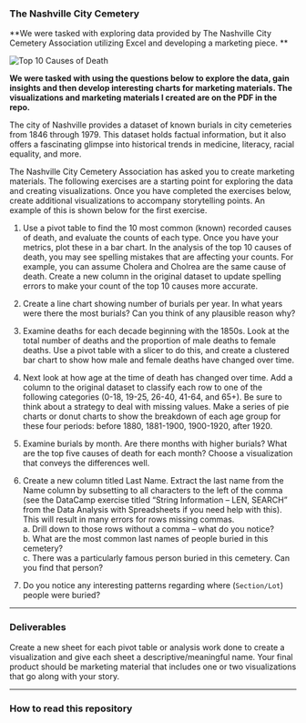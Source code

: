 ### The Nashville City Cemetery

**We were tasked with exploring data provided by The Nashville City Cemetery Association utilizing Excel and developing a marketing piece. **


![Top 10 Causes of Death](../main/images/Top10CausesRevised.png)


**We were tasked with using the questions below to explore the data, gain insights and then develop interesting charts for marketing materials.  The visualizations and marketing materials I created are on the PDF in the repo.**


The city of Nashville provides a dataset of known burials in city cemeteries from 1846 through 1979. This dataset holds factual information, but it also offers a fascinating glimpse into historical trends in medicine, literacy, racial equality, and more.

The Nashville City Cemetery Association has asked you to create marketing materials. The following exercises are a starting point for exploring the data and creating visualizations. Once you have completed the exercises below, create additional visualizations to accompany storytelling points. An example of this is shown below for the first exercise.

1. Use a pivot table to find the 10 most common (known) recorded causes of death, and evaluate the counts of each type. Once you have your metrics, plot these in a bar chart. In the analysis of the top 10 causes of death, you may see spelling mistakes that are affecting your counts. For example, you can assume Cholera and Cholrea are the same cause of death. Create a new column in the original dataset to update spelling errors to make your count of the top 10 causes more accurate. 

2. Create a line chart showing number of burials per year. In what years were there the most burials? Can you think of any plausible reason why?

3. Examine deaths for each decade beginning with the 1850s. Look at the total number of deaths and the proportion of male deaths to female deaths. Use a pivot table with a slicer to do this, and create a clustered bar chart to show how male and female deaths have changed over time.

4. Next look at how age at the time of death has changed over time. Add a column to the original dataset to classify each row to one of the following categories (0-18, 19-25, 26-40, 41-64, and 65+). Be sure to think about a strategy to deal with missing values. Make a series of pie charts or donut charts to show the breakdown of each age group for these four periods: before 1880, 1881-1900, 1900-1920, after 1920.

5. Examine burials by month. Are there months with higher burials? What are the top five causes of death for each month? Choose a visualization that conveys the differences well.

6. Create a new column titled Last Name. Extract the last name from the Name column by subsetting to all characters to the left of the comma (see the DataCamp exercise titled “String Information – LEN, SEARCH” from the Data Analysis with Spreadsheets if you need help with this). This will result in many errors for rows missing commas.   
    a. 	Drill down to those rows without a comma – what do you notice?  
    b.	What are the most common last names of people buried in this cemetery?  
    c.	There was a particularly famous person buried in this cemetery. Can you find that person?

7. Do you notice any interesting patterns regarding where (`Section/Lot`) people were buried?


-------------------------------------------
### Deliverables

Create a new sheet for each pivot table or analysis work done to create a visualization and give each sheet a descriptive/meaningful name. Your final product should be marketing material that includes one or two visualizations that go along with your story.

-------------------------------------------
### How to read this repository

